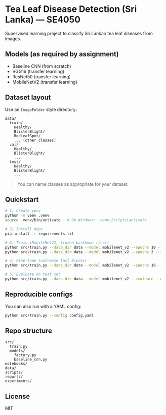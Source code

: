 # Tea Leaf Disease Detection (Sri Lanka) — SE4050

Supervised learning project to classify Sri Lankan tea leaf diseases from images.

## Models (as required by assignment)

- Baseline CNN (from scratch)
- VGG16 (transfer learning)
- ResNet50 (transfer learning)
- MobileNetV2 (transfer learning)

## Dataset layout

Use an `ImageFolder` style directory:

```
data/
  train/
    Healthy/
    BlisterBlight/
    RedLeafSpot/
    ... (other classes)
  val/
    Healthy/
    BlisterBlight/
    ...
  test/
    Healthy/
    BlisterBlight/
    ...
```

> You can name classes as appropriate for your dataset.

## Quickstart

```bash
# 1) Create venv
python -m venv .venv
source .venv/bin/activate   # On Windows: .venv\Scripts\activate

# 2) Install deps
pip install -r requirements.txt

# 3) Train (MobileNetV2, frozen backbone first)
python src/train.py --data_dir data --model mobilenet_v2 --epochs 10 --freeze_backbone
python src\train.py --data_dir data --model mobilenet_v2 --epochs 3 --freeze_backbone --amp

# 4) Fine-tune (unfreeze last blocks)
python src/train.py --data_dir data --model mobilenet_v2 --epochs 10 --unfreeze --ckpt outputs/best_model.pth

# 5) Evaluate on test set
python src/train.py --data_dir data --model mobilenet_v2 --evaluate --ckpt outputs/best_model.pth
```

## Reproducible configs

You can also run with a YAML config:

```bash
python src/train.py --config config.yaml
```

## Repo structure

```
src/
  train.py
  models/
    factory.py
    baseline_cnn.py
notebooks/
data/
scripts/
reports/
experiments/
```

## License

MIT
